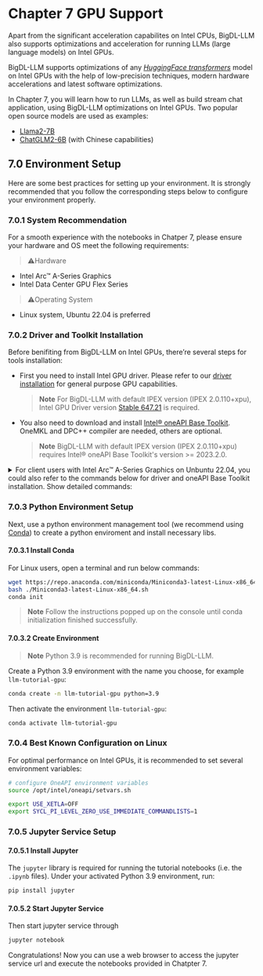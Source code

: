 # Chapter 7 GPU Support

Apart from the significant acceleration capabilites on Intel CPUs, BigDL-LLM also supports optimizations and acceleration for running LLMs (large language models) on Intel GPUs.

BigDL-LLM supports optimizations of any [*HuggingFace transformers*](https://huggingface.co/docs/transformers/index) model on Intel GPUs with the help of low-precision techniques, modern hardware accelerations and latest software optimizations.

In Chapter 7, you will learn how to run LLMs, as well as build stream chat application, using BigDL-LLM optimizations on Intel GPUs. Two popular open source models are used as examples:

+ [Llama2-7B](./7_1_GPU_Llama2-7B.ipynb)
+ [ChatGLM2-6B](./7_2_GPU_ChatGLM2-6B.ipynb) (with Chinese capabilities)

## 7.0 Environment Setup

Here are some best practices for setting up your environment. It is strongly recommended that you follow the corresponding steps below to configure your environment properly.

### 7.0.1 System Recommendation

For a smooth experience with the notebooks in Chatper 7, please ensure your hardware and OS meet the following requirements:

> ⚠️Hardware
  - Intel Arc™ A-Series Graphics
  - Intel Data Center GPU Flex Series

> ⚠️Operating System
  - Linux system, Ubuntu 22.04 is preferred

### 7.0.2 Driver and Toolkit Installation

Before benifiting from BigDL-LLM on Intel GPUs, there’re several steps for tools installation:

- First you need to install Intel GPU driver. Please refer to our [driver installation](https://dgpu-docs.intel.com/driver/installation.html) for general purpose GPU capabilities.
  > **Note**
  > For BigDL-LLM with default IPEX version (IPEX 2.0.110+xpu), Intel GPU Driver version [Stable 647.21](https://dgpu-docs.intel.com/releases/stable_647_21_20230714.html) is required.

- You also need to download and install [Intel® oneAPI Base Toolkit](https://www.intel.com/content/www/us/en/developer/tools/oneapi/base-toolkit-download.html). OneMKL and DPC++ compiler are needed, others are optional.
  > **Note**
  > BigDL-LLM with default IPEX version (IPEX 2.0.110+xpu) requires Intel® oneAPI Base Toolkit's version >= 2023.2.0.

<details><summary>For client users with Intel Arc™ A-Series Graphics on Unbuntu 22.04, you could also refer to the commands below for driver and oneAPI Base Toolkit installation. Show detailed commands:</summary>
<br/>

```bash
# Install Arc driver 
sudo apt-get install -y gpg-agent wget

wget -qO - https://repositories.intel.com/graphics/intel-graphics.key | \
  sudo gpg --dearmor --output /usr/share/keyrings/intel-graphics.gpg

echo 'deb [arch=amd64,i386 signed-by=/usr/share/keyrings/intel-graphics.gpg] https://repositories.intel.com/graphics/ubuntu jammy arc' | \
  sudo tee  /etc/apt/sources.list.d/intel.gpu.jammy.list


# Downgrade kernel
sudo apt-get update && sudo apt-get install  -y --install-suggests  linux-image-5.19.0-41-generic

sudo sed -i "s/GRUB_DEFAULT=.*/GRUB_DEFAULT=\"1> $(echo $(($(awk -F\' '/menuentry / {print $2}' /boot/grub/grub.cfg \
| grep -no '5.19.0-41' | sed 's/:/\n/g' | head -n 1)-2)))\"/" /etc/default/grub

sudo  update-grub

sudo reboot

# Remove latest kernel
sudo apt purge linux-image-6.2.0-26-generic

sudo apt autoremove

sudo reboot

# Install drivers
sudo apt-get update

sudo apt-get -y install \
    gawk \
    dkms \
    linux-headers-$(uname -r) \
    libc6-dev
	
sudo apt-get install -y intel-platform-vsec-dkms intel-platform-cse-dkms intel-i915-dkms intel-fw-gpu

sudo apt-get install -y gawk libc6-dev udev\
  intel-opencl-icd intel-level-zero-gpu level-zero \
  intel-media-va-driver-non-free libmfx1 libmfxgen1 libvpl2 \
  libegl-mesa0 libegl1-mesa libegl1-mesa-dev libgbm1 libgl1-mesa-dev libgl1-mesa-dri \
  libglapi-mesa libgles2-mesa-dev libglx-mesa0 libigdgmm12 libxatracker2 mesa-va-drivers \
  mesa-vdpau-drivers mesa-vulkan-drivers va-driver-all vainfo
  
sudo reboot

# Configuring permissions
sudo gpasswd -a ${USER} render

newgrp render

# Verify the device is working with i915 driver
sudo apt-get install -y hwinfo
hwinfo --display


# Install one api
wget -O- https://apt.repos.intel.com/intel-gpg-keys/GPG-PUB-KEY-INTEL-SW-PRODUCTS.PUB | gpg --dearmor | sudo tee /usr/share/keyrings/oneapi-archive-keyring.gpg > /dev/null

echo "deb [signed-by=/usr/share/keyrings/oneapi-archive-keyring.gpg] https://apt.repos.intel.com/oneapi all main" | sudo tee /etc/apt/sources.list.d/oneAPI.list

sudo apt update

sudo apt install intel-basekit
```
</details>

### 7.0.3 Python Environment Setup

Next, use a python environment management tool (we recommend using [Conda](https://docs.conda.io/projects/conda/en/stable/)) to create a python enviroment and install necessary libs.

#### 7.0.3.1 Install Conda

For Linux users, open a terminal and run below commands:

```bash
wget https://repo.anaconda.com/miniconda/Miniconda3-latest-Linux-x86_64.sh
bash ./Miniconda3-latest-Linux-x86_64.sh
conda init
```

> **Note**
> Follow the instructions popped up on the console until conda initialization finished successfully.

#### 7.0.3.2 Create Environment

> **Note**
> Python 3.9 is recommended for running BigDL-LLM.

Create a Python 3.9 environment with the name you choose, for example `llm-tutorial-gpu`:

```bash
conda create -n llm-tutorial-gpu python=3.9
```

Then activate the environment `llm-tutorial-gpu`:

```bash
conda activate llm-tutorial-gpu
```

### 7.0.4 Best Known Configuration on Linux

For optimal performance on Intel GPUs, it is recommended to set several environment variables:

```bash
# configure OneAPI environment variables
source /opt/intel/oneapi/setvars.sh

export USE_XETLA=OFF
export SYCL_PI_LEVEL_ZERO_USE_IMMEDIATE_COMMANDLISTS=1
```

### 7.0.5 Jupyter Service Setup

#### 7.0.5.1 Install Jupyter

The `jupyter` library is required for running the tutorial notebooks (i.e. the `.ipynb` files). Under your activated Python 3.9 environment, run:

```bash
pip install jupyter
```

#### 7.0.5.2 Start Jupyter Service

Then start jupyter service through

```bash
jupyter notebook
```

Congratulations! Now you can use a web browser to access the jupyter service url and execute the notebooks provided in Chatpter 7.